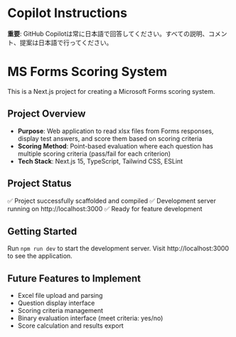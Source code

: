 <!-- Use this file to provide workspace-specific custom instructions to Copilot. -->

# Copilot Instructions
**重要**: GitHub Copilotは常に日本語で回答してください。すべての説明、コメント、提案は日本語で行ってください。

# MS Forms Scoring System

This is a Next.js project for creating a Microsoft Forms scoring system.

## Project Overview
- **Purpose**: Web application to read xlsx files from Forms responses, display test answers, and score them based on scoring criteria
- **Scoring Method**: Point-based evaluation where each question has multiple scoring criteria (pass/fail for each criterion)
- **Tech Stack**: Next.js 15, TypeScript, Tailwind CSS, ESLint

## Project Status
✅ Project successfully scaffolded and compiled
✅ Development server running on http://localhost:3000
✅ Ready for feature development

## Getting Started
Run `npm run dev` to start the development server.
Visit http://localhost:3000 to see the application.

## Future Features to Implement
- Excel file upload and parsing
- Question display interface
- Scoring criteria management
- Binary evaluation interface (meet criteria: yes/no)
- Score calculation and results export
